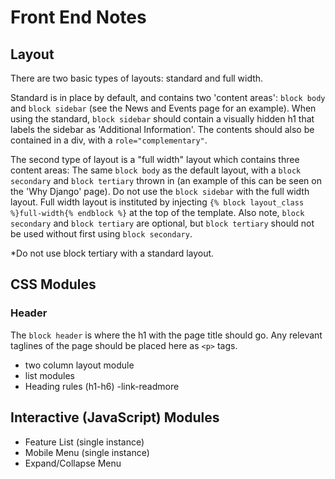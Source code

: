 # Front End Notes

## Layout

There are two basic types of layouts: standard and full width. 

Standard is in place by default, and contains two 'content areas': `block body` and `block sidebar` (see the News and Events page for an example). When using the standard, `block sidebar` should contain a visually hidden h1 that labels the sidebar as 'Additional Information'. The contents should also be contained in a div, with a `role="complementary"`. 

The second type of layout is a "full width" layout which contains three content areas: The same `block body` as the default layout, with a `block secondary` and `block tertiary` thrown in (an example of this can be seen on the 'Why Django' page). Do not use the `block sidebar` with the full width layout. Full width layout is instituted by injecting `{% block layout_class %}full-width{% endblock %}` at the top of the template. Also note, `block secondary` and `block tertiary` are optional, but `block tertiary` should not be used without first using `block secondary`. 

*Do not use block tertiary with a standard layout. 




## CSS Modules

### Header
The `block header` is where the h1 with the page title should go. Any relevant taglines of the page should be placed here as `<p>` tags. 
- two column layout module
- list modules
- Heading rules (h1-h6)
-link-readmore


## Interactive (JavaScript) Modules

- Feature List (single instance)
- Mobile Menu (single instance)
- Expand/Collapse Menu
